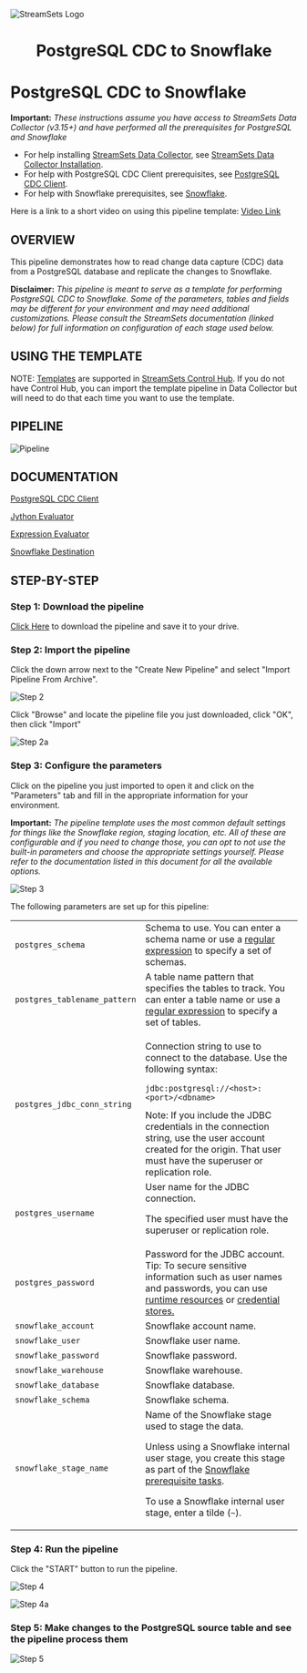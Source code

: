 ![StreamSets Logo](../../../images/Full%20Color%20Transparent.png)

<h1><p align="center">PostgreSQL CDC to Snowflake</p></h1>

# PostgreSQL CDC to Snowflake

**Important:** *These instructions assume you have access to StreamSets Data Collector (v3.15+) and have performed all the prerequisites for PostgreSQL and Snowflake*

- For help installing [StreamSets Data Collector](https://streamsets.com/products/dataops-platform/data-collector/), see [StreamSets Data Collector Installation](https://streamsets.com/documentation/datacollector/latest/help/datacollector/UserGuide/Installation/Install_title.html).
- For help with PostgreSQL CDC Client prerequisites, see [PostgreSQL CDC Client](https://streamsets.com/documentation/datacollector/latest/help/datacollector/UserGuide/Origins/PostgreSQL.html).
- For help with Snowflake prerequisites, see [Snowflake](https://streamsets.com/documentation/datacollector/latest/help/datacollector/UserGuide/Destinations/Snowflake.html).

Here is a link to a short video on using this pipeline template: [Video Link](https://www.youtube.com/channel/UC_4K-__dngOCEmoZs7PVZAg)

## OVERVIEW

This pipeline demonstrates how to read change data capture (CDC) data from a PostgreSQL database and replicate the changes to Snowflake.

**Disclaimer:** *This pipeline is meant to serve as a template for performing PostgreSQL CDC to Snowflake.  Some of the parameters, tables and fields may be different for your environment and may need additional customizations.  Please consult the StreamSets documentation (linked below) for full information on configuration of each stage used below.*

## USING THE TEMPLATE

NOTE: [Templates](https://streamsets.com/documentation/controlhub/latest/onpremhelp/controlhub/UserGuide/Pipelines/PipelineTemplates.html) are supported in [StreamSets Control Hub](https://streamsets.com/products/dataops-platform/control-hub/). If you do not have Control Hub, you can import the template pipeline in Data Collector but will need to do that each time you want to use the template.

## PIPELINE

![Pipeline](images/pipeline.png "PostgreSQL CDC to Snowflake")

## DOCUMENTATION

[PostgreSQL CDC Client](https://streamsets.com/documentation/datacollector/latest/help/datacollector/UserGuide/Origins/PostgreSQL.html)

[Jython Evaluator](https://streamsets.com/documentation/datacollector/latest/help/datacollector/UserGuide/Processors/Jython.html)

[Expression Evaluator](https://streamsets.com/documentation/datacollector/latest/help/datacollector/UserGuide/Processors/Expression.html)

[Snowflake Destination](https://streamsets.com/documentation/datacollector/latest/help/datacollector/UserGuide/Destinations/Snowflake.html)

## STEP-BY-STEP

### Step 1: Download the pipeline

[Click Here](./PostgreSQL_CDC_to_Snowflake.zip?raw=true) to download the pipeline and save it to your drive.

### Step 2: Import the pipeline

Click the down arrow next to the "Create New Pipeline" and select "Import Pipeline From Archive".

![Step 2](images/PostgreSQLtoSnowflake_step2.png "Import the Pipeline")

Click "Browse" and locate the pipeline file you just downloaded, click "OK", then click "Import"

![Step 2a](images/PostgreSQLtoSnowflake_step2a.png "Import the Pipeline")

### Step 3: Configure the parameters

Click on the pipeline you just imported to open it and click on the "Parameters" tab and fill in the appropriate information for your environment.

**Important:** *The pipeline template uses the most common default settings for things like the Snowflake region, staging location, etc. All of these are configurable and if you need to change those, you can opt to not use the built-in parameters and choose the appropriate settings yourself. Please refer to the documentation listed in this document for all the available options.*

![Step 3](images/PostgreSQLtoSnowflake_step3.png "Configure the parameters")

The following parameters are set up for this pipeline:

<table>
  <tr>
   <td><code>postgres_schema</code>
   </td>
   <td class="entry cellrowborder" style="text-align:left;" headers="d450352e828 ">Schema to use. You can enter a schema name or use a <a class="xref" href="https://streamsets.com/documentation/datacollector/latest/help/index.html?contextID=concept_vd4_nsc_gs" title="A regular expression, also known as regex, describes a pattern for a string.">regular expression</a> to specify a set of
                                        schemas.</td>
  </tr>
  <tr>
   <td><code>postgres_tablename_pattern</code>
   </td>
   <td class="entry cellrowborder" style="text-align:left;" headers="d450352e828 ">A table name pattern that specifies the tables to track.
                                        You can enter a table name or use a <a class="xref" href="https://streamsets.com/documentation/datacollector/latest/help/index.html?contextID=concept_vd4_nsc_gs" title="A regular expression, also known as regex, describes a pattern for a string.">regular expression</a> to specify a set of
                                        tables.</td>
  </tr>
  <tr>
   <td><code>postgres_jdbc_conn_string</code>
   </td>
   <td class="entry cellrowborder" headers="d450352e1093 ">
                                        <p class="p">Connection string to use to connect to the database. Use
                                            the following syntax:</p>
                                        <div class="p">
                                            <pre class="pre codeblock"><code>jdbc:postgresql://&lt;host&gt;:&lt;port&gt;/&lt;dbname&gt;</code></pre>
                                            <div class="note note"><span class="notetitle">Note:</span> If you include the JDBC credentials in the
                                                connection string, use the user account created for
                                                the origin. That user must have the superuser or
                                                replication role.</div>
                                        </div>
                                    </td>
  </tr>
  <tr>
   <td><code>postgres_username</code>
   </td>
   <td class="entry cellrowborder" headers="d450352e1195 "><span class="ph">User name for the
                                            JDBC connection.</span><p class="p">The specified user must have the superuser or
                                            replication role.</p>
</td>
  </tr>
  <tr>
   <td><code>postgres_password</code>
   <td class="entry cellrowborder" headers="d450352e1195 ">Password for the JDBC account.<div class="note tip"><span class="tiptitle">Tip:</span> <span class="ph" id="task_v21_nm4_n2b__d15e6239">To
                        secure sensitive information such as user names and passwords, you can use
                              <a class="xref" href="https://streamsets.com/documentation/datacollector/latest/help/index.html?contextID=concept_bs4_5nm_2s" title="Similar to runtime properties, runtime resources are values that you define in a file local to the Data Collector and call from within a pipeline. But with runtime resources, you can restrict the permissions for the files to secure information.">runtime resources</a> or <span class="ph"><a class="xref" href="https://streamsets.com/documentation/datacollector/latest/help/index.html?contextID=concept_bt1_bpj_r1b">credential stores.</a></span></span></div>
</td>
  </tr>
  <tr>
   <td><code>snowflake_account</code>
   </td>
   <td class="entry cellrowborder" headers="d198512e2230 ">Snowflake account name.</td>
  </tr>
  <tr>
   <td><code>snowflake_user</code>
   </td>
   <td class="entry cellrowborder" headers="d198512e2230 ">Snowflake user name.</td>
  </tr>
  <tr>
   <td><code>snowflake_password</code>
   </td>
   <td class="entry cellrowborder" headers="d198512e2230 ">Snowflake password.</td>
  </tr>
  <tr>
   <td><code>snowflake_warehouse</code>
   </td>
   <td class="entry cellrowborder" headers="d198512e2372 ">Snowflake warehouse.</td>
  </tr>
  <tr>
   <td><code>snowflake_database</code>
   </td>
   <td class="entry cellrowborder" headers="d198512e2372 ">Snowflake database.</td>
  </tr>
  <tr>
   <td><code>snowflake_schema</code>
   </td>
   <td class="entry cellrowborder" headers="d198512e2372 ">Snowflake schema.</td>
  </tr>
  <tr>
   <td><code>snowflake_stage_name</code>
   </td>
   <td class="entry cellrowborder" headers="d198512e2713 ">Name of the Snowflake stage used to stage the data.
                                            <p class="p">Unless using a Snowflake internal user stage, you
                                            create this stage as part of the <a class="xref" href="https://streamsets.com/documentation/datacollector/latest/help/index.html?contextID=concept_ysy_fcj_ggb">Snowflake prerequisite tasks</a>.</p>
<p class="p">To use a
                                            Snowflake internal user stage, enter a tilde
                                                (<code class="ph codeph">~</code>).</p>
</td>
  </tr>
</table>

### Step 4: Run the pipeline

Click the "START" button to run the pipeline.

![Step 4](images/PostgreSQLtoSnowflake_step4.png "Run the pipeline")

![Step 4a](images/PostgreSQLtoSnowflake_step4a.png "Run the pipeline")

### Step 5: Make changes to the PostgreSQL source table and see the pipeline process them

![Step 5](images/PostgreSQLtoSnowflake_step5.png "View the results")